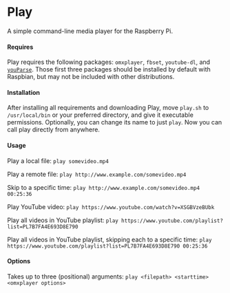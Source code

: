 # Play
A simple command-line media player for the Raspberry Pi.

#### Requires
Play requires the following packages: ```omxplayer```, ```fbset```, ```youtube-dl```, and [```youParse```](https://github.com/robgibbons/youParse/). Those first three packages should be installed by default with Raspbian, but may not be included with other distributions.

#### Installation
After installing all requirements and downloading Play, move ```play.sh``` to ```/usr/local/bin``` or your preferred directory, and give it executable permissions. Optionally, you can change its name to just ```play```. Now you can call play directly from anywhere.

#### Usage
Play a local file:
```play somevideo.mp4```

Play a remote file:
```play http://www.example.com/somevideo.mp4```

Skip to a specific time:
```play http://www.example.com/somevideo.mp4 00:25:36```

Play YouTube video:
```play https://www.youtube.com/watch?v=XSGBVzeBUbk```

Play all videos in YouTube playlist:
```play https://www.youtube.com/playlist?list=PL7B7FA4E693D8E790```

Play all videos in YouTube playlist, skipping each to a specific time:
```play https://www.youtube.com/playlist?list=PL7B7FA4E693D8E790 00:25:36```

#### Options
Takes up to three (positional) arguments: ```play <filepath> <starttime> <omxplayer options>```

